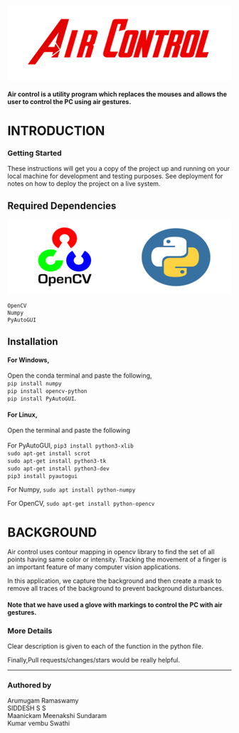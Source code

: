 ![title](https://github.com/IIplutocrat45II/Air-Control/blob/master/images/air_c.png)
<br />
#### Air control is a utility program which replaces the mouses and allows the user to control the PC using air gestures.

# INTRODUCTION
### Getting Started 

These instructions will get you a copy of the project up and running on your local machine for development and testing purposes. See deployment for notes on how to deploy the project on a live system.

## Required Dependencies
![](https://github.com/IIplutocrat45II/Air-Control/blob/master/images/cred.png)
```
OpenCV
Numpy
PyAutoGUI
```

## Installation 
#### For Windows,<br />
Open the conda terminal and paste the following,<br /> 
```pip install numpy```<br />
```pip install opencv-python```<br />
```pip install PyAutoGUI```.
<br />
#### For Linux,<br /> 
Open the terminal and paste the following <br />
<br/>
For PyAutoGUI,
```pip3 install python3-xlib```<br/>
```sudo apt-get install scrot```<br/>
```sudo apt-get install python3-tk```<br/>
```sudo apt-get install python3-dev```<br/>
```pip3 install pyautogui```<br/>

For Numpy,
```sudo apt install python-numpy```

For OpenCV,
```sudo apt-get install python-opencv```



# BACKGROUND
Air control uses contour mapping in opencv library to find the set of all points having same color or intensity. Tracking the movement of a finger is an important feature of many computer vision applications. 

In this application, we capture the background and then create a mask to remove all traces of the background to prevent background disturbances.

#### Note that we have used a glove with markings to control the PC with air gestures.



### More Details
Clear description is given to each of the function in the python file.

Finally,Pull requests/changes/stars would be really helpful.
________________________________________________________________________________________________________________________

### Authored by
Arumugam Ramaswamy<br/>
SIDDESH S S<br/>
Maanickam Meenakshi Sundaram<br/>
Kumar vembu Swathi 






